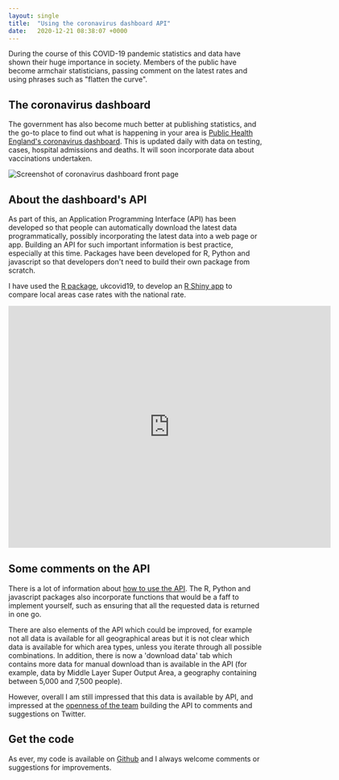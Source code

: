 ```yaml
---
layout: single
title:  "Using the coronavirus dashboard API"
date:   2020-12-21 08:38:07 +0000
---
```


During the course of this COVID-19 pandemic statistics and data have shown their huge importance in society. Members of the public have become armchair statisticians, passing comment on the latest rates and using phrases such as &quot;flatten the curve&quot;.

## The coronavirus dashboard

The government has also become much better at publishing statistics, and the go-to place to find out what is happening in your area is [Public Health England&#39;s coronavirus dashboard](https://coronavirus.data.gov.uk/). This is updated daily with data on testing, cases, hospital admissions and deaths. It will soon incorporate data about vaccinations undertaken.

![Screenshot of coronavirus dashboard front page]({{site.url}}/assets/covid_frontpage.png)

## About the dashboard&#39;s API

As part of this, an Application Programming Interface (API) has been developed so that people can automatically download the latest data programmatically, possibly incorporating the latest data into a web page or app. Building an API for such important information is best practice, especially at this time. Packages have been developed for R, Python and javascript so that developers don&#39;t need to build their own package from scratch.

I have used the [R package](https://github.com/publichealthengland/coronavirus-dashboard-api-R-sdk), ukcovid19, to develop an [R Shiny app](https://gaskyk.shinyapps.io/covid_area/) to compare local areas case rates with the national rate.

<embed src="https://gaskyk.shinyapps.io/covid_area/" width="640" height="480">

## Some comments on the API

There is a lot of information about [how to use the API](https://coronavirus.data.gov.uk/details/developers-guide). The R, Python and javascript packages also incorporate functions that would be a faff to implement yourself, such as ensuring that all the requested data is returned in one go.

There are also elements of the API which could be improved, for example not all data is available for all geographical areas but it is not clear which data is available for which area types, unless you iterate through all possible combinations. In addition, there is now a &#39;download data&#39; tab which contains more data for manual download than is available in the API (for example, data by Middle Layer Super Output Area, a geography containing between 5,000 and 7,500 people).

However, overall I am still impressed that this data is available by API, and impressed at the [openness of the team](https://twitter.com/Pouriaaa) building the API to comments and suggestions on Twitter.

## Get the code

As ever, my code is available on [Github](https://github.com/gaskyk/covid_area) and I always welcome comments or suggestions for improvements.